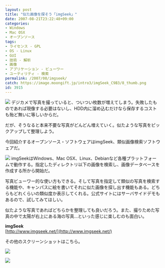 ```yaml
---
layout: post
title: "似た画像を探そう「imgSeek」"
date: 2007-08-21T23:22:48+09:00
categories:
- Windows
- Mac OSX
- オープンソース
tags: 
- ライセンス - GPL
- OS - Linux
- GUI
- 技術 - 解析
- 画像
- アプリケーション - ビューワー
- ユーティリティ - 検索
permalink: /2007/08/imgseek/
catch: https://image.moongift.jp/intro3/imgSeek_C9B3/8_thumb.png
id: 3915
---
```

[![](https://image.moongift.jp/intro3/imgSeek_C9B3/10_thumb.png)](https://image.moongift.jp/intro3/imgSeek_C9B3/102.png) デジカメで写真を撮っていると、ついつい枚数が増えてしまう。失敗したものであれば現像する必要はないし、HDD内に溜め込むだけなら保存するコストも殆ど無いに等しいからだ。   
  
だが、そうなると本来不要な写真がどんどん増えていく。似たような写真をピックアップして整理しよう。   
  
今回紹介するオープンソース・ソフトウェアはimgSeek、類似画像検索ソフトウェアだ。   
  
<!--more-->  
  
[![](https://image.moongift.jp/intro3/imgSeek_C9B3/9_thumb.png)](https://image.moongift.jp/intro3/imgSeek_C9B3/92.png) imgSeekはWindows、Mac OSX、Linux、Debianなど各種プラットフォームで動作する。指定したディレクトリ以下の画像を検索し、画像データベースを作成する所から開始だ。   
  
写真ビューワー的な使い方もできる。そして写真を指定して類似の写真を検索する機能や、キャンパスに絵を書いてそれに似た画像を探し出す機能もある。どちらもどれくらいの類似度か表示してくれる。公式サイトにはサーバサイドデモもあるので、試してみてほしい。   
  
似たような写真であればどちらかを整理しても良いだろう。また、撮りためた写真の中で太陽が右上にある海の写真…といった感じに楽しむのも面白い。   
  
**imgSeek**  
[http://www.imgseek.net/](http://www.imgseek.net/)  
  
その他のスクリーンショットはこちら。   
  
[![](https://image.moongift.jp/intro3/imgSeek_C9B3/8_thumb.png)](https://image.moongift.jp/intro3/imgSeek_C9B3/82.png)  
  
[![](https://image.moongift.jp/intro3/imgSeek_C9B3/7_thumb.png)](https://image.moongift.jp/intro3/imgSeek_C9B3/72.png)
